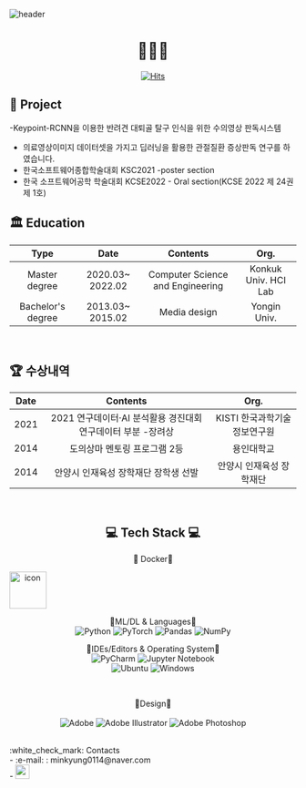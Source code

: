 
<!--
**minkyung0114/minkyung0114** is a ✨ _special_ ✨ repository because its `README.md` (this file) appears on your GitHub profile.

-->



![header](https://capsule-render.vercel.app/api?type=Waving&color=auto&height=300&section=header&text=Kim%20MinKyung&fontSize=75&animation=twinkling)

<div align="center">


# :sparkling_heart::sparkling_heart::sparkling_heart:

[![Hits](https://hits.seeyoufarm.com/api/count/incr/badge.svg?url=https%3A%2F%2Fgithub.com%2Fminkyung0114&count_bg=%236895E5&title_bg=%23555555&icon=&icon_color=%23E7E7E7&title=hits&edge_flat=false)](https://hits.seeyoufarm.com)


<div align="left">
 
 ## :cherry_blossom: Project </br>
 -Keypoint-RCNN을 이용한 반려견 대퇴골 탈구 인식을 위한 수의영상 판독시스템 </br>
 - 의료영상이미지 데이터셋을 가지고 딥러닝을 활용한 관절질환 증상판독 연구를 하였습니다.  </br>
 - 한국소프트웨어종합학술대회 KSC2021 -poster section </br>
 - 한국 소프트웨어공학 학술대회 KCSE2022 - Oral section(KCSE 2022 제 24권 제 1호) </br>
 


 
## :classical_building:   Education
</div>

|      **Type**     |     **Date**     |           **Contents**           |       **Org.**       |
|:-----------------:|:----------------:|:--------------------------------:|:--------------------:|
|   Master degree   | 2020.03~ 2022.02 | Computer Science and Engineering | Konkuk Univ. HCI Lab |
| Bachelor's degree | 2013.03~ 2015.02 |           Media design           |     Yongin Univ.     |


<br/>  
 
<div align="left">

 ## :trophy: 수상내역
</div>
 
 
| **Date** |                            **Contents**                          |           **Org.**         |
|:--------:|:----------------------------------------------------------------:|:--------------------------:|
|   2021   | 2021 연구데이터·AI 분석활용 경진대회 연구데이터 부분 -장려상     | KISTI 한국과학기술정보연구원 |
|   2014   |                    도의상마 멘토링 프로그램 2등                   |          용인대학교         |
|   2014   |                안양시 인재육성 장학재단 장학생 선발                |   안양시 인재육성 장학재단   |
 
 
<br/>

## :computer: Tech Stack :computer:
 
:cherry_blossom: Docker:cherry_blossom:<br/> 
<div style="display: flex; align-items: flex-start;"><img src="https://techstack-generator.vercel.app/docker-icon.svg" alt="icon" width="65" height="65" /></div>

:blossom:ML/DL & Languages:blossom:<br/> 
![Python](https://img.shields.io/badge/python-3670A0?style=for-the-badge&logo=python&logoColor=ffdd54)
![PyTorch](https://img.shields.io/badge/PyTorch-%23EE4C2C.svg?style=for-the-badge&logo=PyTorch&logoColor=white)
![Pandas](https://img.shields.io/badge/pandas-%23150458.svg?style=for-the-badge&logo=pandas&logoColor=white)
![NumPy](https://img.shields.io/badge/numpy-%23013243.svg?style=for-the-badge&logo=numpy&logoColor=white) 

:cherry_blossom:IDEs/Editors & Operating System:cherry_blossom:<br/> 
![PyCharm](https://img.shields.io/badge/pycharm-143?style=for-the-badge&logo=pycharm&logoColor=black&color=black&labelColor=green)
![Jupyter Notebook](https://img.shields.io/badge/jupyter-%23FA0F00.svg?style=for-the-badge&logo=jupyter&logoColor=white)  
![Ubuntu](https://img.shields.io/badge/Ubuntu-E95420?style=for-the-badge&logo=ubuntu&logoColor=white)
![Windows](https://img.shields.io/badge/Windows-0078D6?style=for-the-badge&logo=windows&logoColor=white) 

<br/> 
   	 
 :white_flower:Design:white_flower:<br/>  
 ![Adobe](https://img.shields.io/badge/adobe-%23FF0000.svg?style=for-the-badge&logo=adobe&logoColor=white)
![Adobe Illustrator](https://img.shields.io/badge/adobe%20illustrator-%23FF9A00.svg?style=for-the-badge&logo=adobe%20illustrator&logoColor=white)
![Adobe Photoshop](https://img.shields.io/badge/adobe%20photoshop-%2331A8FF.svg?style=for-the-badge&logo=adobe%20photoshop&logoColor=white)              


<br/> 

<div align="left">
 :white_check_mark: Contacts</br>
  - :e-mail: : minkyung0114@naver.com</br>
  - <a href="https://min0114.tistory.com/">
<img
src="http://img.shields.io/badge/Blog-orange??style=flat-square&logo=appveyor=Velog&link=https://min0114.tistory.com/"
style="height : 25px; margin-left : 1x; margin-right : 1px;"/>

 <div align="left">

</div>
